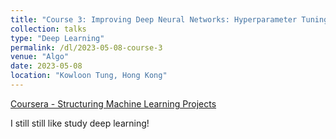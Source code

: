```yaml
---
title: "Course 3: Improving Deep Neural Networks: Hyperparameter Tuning, Regularization and Optimization"
collection: talks
type: "Deep Learning"
permalink: /dl/2023-05-08-course-3
venue: "Algo"
date: 2023-05-08
location: "Kowloon Tung, Hong Kong"
---
```


[Coursera - Structuring Machine Learning Projects](https://www.coursera.org/learn/machine-learning-projects?specialization=deep-learning)

I still still like study deep learning!
